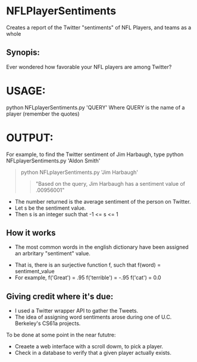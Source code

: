 NFLPlayerSentiments
===================

Creates a report of the Twitter "sentiments" of NFL Players, and teams as a whole

Synopis:
--------------
Ever wondered how favorable your NFL players are among Twitter?


USAGE:
==================
python NFLplayerSentiments.py 'QUERY' 
Where QUERY is the name of a player (remember the quotes)

OUTPUT:
================
For example, to find the Twitter sentiment of Jim Harbaugh, type
python NFLplayerSentiments.py 'Aldon Smith'

> python NFLplayerSentiments.py 'Jim Harbaugh'
>> "Based on the query, Jim Harbaugh has a sentiment value of .00956001"

+ The number returned is the average sentiment of the person on Twitter.
+ Let s be the sentiment value.
+ Then s is an integer such that -1 <= s <= 1

How it works
------------
+ The most common words in the english dictionary have been assigned an 
arbritary "sentiment" value.

- That is, there is an surjective function f, such that f(word) = sentiment_value
- For example, f('Great') = .95
               f('terrible') = -.95
               f('cat') = 0.0

Giving credit where it's due:
-----------------------------
+ I used a Twitter wrapper API to gather the Tweets.
+ The idea of assigning word sentiments arose during one of U.C. Berkeley's CS61a projects.


To be done at some point in the near fututre:
+ Creaete a web interface with a scroll dowm, to pick a player.
+ Check in a database to verify that a given player actually exists.
